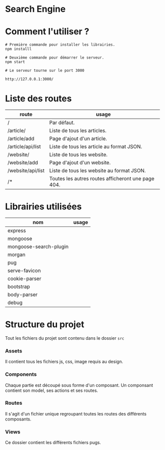 # Search Engine

# Comment l'utiliser ?

```
# Première commande pour installer les librairies.
npm installl

# Deuxième commande pour démarrer le serveur.
npm start

# Le serveur tourne sur le port 3000

http://127.0.0.1:3000/

```

# Liste des routes

| route | usage |
| --- | --- |
| / | Par défaut.
| /article/ | Liste de tous les articles.
| /article/add | Page d'ajout d'un article.
| /article/api/list | Liste de tous les article au format JSON.
| /website/ | Liste de tous les website.
| /website/add | Page d'ajout d'un website.
| /website/api/list | Liste de tous les website au format JSON.
| /* | Toutes les autres routes afficheront une page 404.

# Librairies utilisées 

| nom | usage |
| --- | --- |
| express
| mongoose
| mongoose-search-plugin
| morgan
| pug
| serve-favicon
| cookie-parser
| bootstrap
| body-parser
| debug

# Structure du projet

Tout les fichiers du projet sont contenu dans le dossier ```src```

### Assets

Il contient tous les fichiers js, css, image requis au design.

### Components

Chaque partie est découpé sous forme d'un composant.
Un componsant contient son model, ses actions et ses routes.

### Routes

Il s'agit d'un fichier unique regroupant toutes les routes des différents composants.

### Views

Ce dossier contient les différents fichiers pugs.